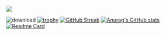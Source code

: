 
![](https://github.com/blackcater/blackcater/raw/main/images/Hi.gif) 

![download](https://user-images.githubusercontent.com/97259944/180193435-f7d3ac63-a638-4804-945a-5310fe19295b.png)
[![trophy](https://github-profile-trophy.vercel.app/?username=namazii)](https://github.com/ryo-ma/github-profile-trophy)
[![GitHub Streak](https://github-readme-streak-stats.herokuapp.com/?user=namazii)](https://git.io/streak-stats)
[![Anurag's GitHub stats](https://github-readme-stats.vercel.app/api?username=namazii)](https://github.com/anuraghazra/github-readme-stats)
[![Readme Card](https://github-readme-stats.vercel.app/api/pin/?username=namazii&repo=GitVK)](https://github.com/namazii/GitVK.git)
